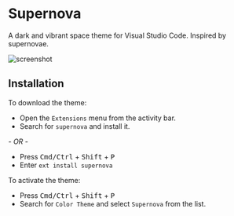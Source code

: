 # Supernova
A dark and vibrant space theme for Visual Studio Code. Inspired by supernovae.

![screenshot](https://raw.githubusercontent.com/tyrannicaltoucan/vscode-supernova/master/images/screenshot.png)

## Installation

To download the theme:
* Open the `Extensions` menu from the activity bar.
* Search for `supernova` and install it.

*- OR -*

* Press <kbd>Cmd/Ctrl</kbd> + <kbd>Shift</kbd> + <kbd>P</kbd>
* Enter `ext install supernova`

To activate the theme:
* Press <kbd>Cmd/Ctrl</kbd> + <kbd>Shift</kbd> + <kbd>P</kbd>
* Search for `Color Theme` and select `Supernova` from the list.
